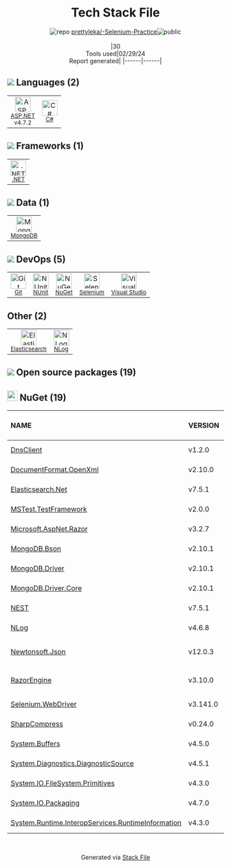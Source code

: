 <!--
&lt;--- Readme.md Snippet without images Start ---&gt;
## Tech Stack
prettyleka/-Selenium-Practice is built on the following main stack:

- [ASP.NET](https://www.asp.net/) – Languages
- [C#](http://csharp.net) – Languages
- [.NET](http://www.microsoft.com/net/) – Frameworks (Full Stack)
- [MongoDB](http://www.mongodb.com/) – Databases
- [NUnit](http://www.nunit.org/) – Testing Frameworks
- [Selenium](http://www.seleniumhq.org/) – Browser Testing
- [Visual Studio](http://msdn.microsoft.com/en-us/vstudio/aa718325.aspx) – Integrated Development Environment
- [Elasticsearch](https://www.elastic.co/products/elasticsearch) – Search as a Service

Full tech stack [here](/techstack.md)

&lt;--- Readme.md Snippet without images End ---&gt;

&lt;--- Readme.md Snippet with images Start ---&gt;
## Tech Stack
prettyleka/-Selenium-Practice is built on the following main stack:

- <img width='25' height='25' src='https://img.stackshare.io/service/6755/2c45151a4a11d3a3c8e71bb34dd069d6_400x400.png' alt='ASP.NET'/> [ASP.NET](https://www.asp.net/) – Languages
- <img width='25' height='25' src='https://img.stackshare.io/service/1015/1200px-C_Sharp_wordmark.svg.png' alt='C#'/> [C#](http://csharp.net) – Languages
- <img width='25' height='25' src='https://img.stackshare.io/service/1014/IoPy1dce_400x400.png' alt='.NET'/> [.NET](http://www.microsoft.com/net/) – Frameworks (Full Stack)
- <img width='25' height='25' src='https://img.stackshare.io/service/1030/leaf-360x360.png' alt='MongoDB'/> [MongoDB](http://www.mongodb.com/) – Databases
- <img width='25' height='25' src='https://img.stackshare.io/service/2371/jZ6MYx5Y_400x400.png' alt='NUnit'/> [NUnit](http://www.nunit.org/) – Testing Frameworks
- <img width='25' height='25' src='https://img.stackshare.io/service/1517/sbUizSli_400x400.jpg' alt='Selenium'/> [Selenium](http://www.seleniumhq.org/) – Browser Testing
- <img width='25' height='25' src='https://img.stackshare.io/service/1451/SR2hUhQN.png' alt='Visual Studio'/> [Visual Studio](http://msdn.microsoft.com/en-us/vstudio/aa718325.aspx) – Integrated Development Environment
- <img width='25' height='25' src='https://img.stackshare.io/service/841/Image_2019-05-20_at_4.58.04_PM.png' alt='Elasticsearch'/> [Elasticsearch](https://www.elastic.co/products/elasticsearch) – Search as a Service

Full tech stack [here](/techstack.md)

&lt;--- Readme.md Snippet with images End ---&gt;
-->
<div align="center">

# Tech Stack File
![](https://img.stackshare.io/repo.svg "repo") [prettyleka/-Selenium-Practice](https://github.com/prettyleka/-Selenium-Practice)![](https://img.stackshare.io/public_badge.svg "public")
<br/><br/>
|30<br/>Tools used|02/29/24 <br/>Report generated|
|------|------|
</div>

## <img src='https://img.stackshare.io/languages.svg'/> Languages (2)
<table><tr>
  <td align='center'>
  <img width='36' height='36' src='https://img.stackshare.io/service/6755/2c45151a4a11d3a3c8e71bb34dd069d6_400x400.png' alt='ASP.NET'>
  <br>
  <sub><a href="https://www.asp.net/">ASP.NET</a></sub>
  <br>
  <sub>v4.7.2</sub>
</td>

<td align='center'>
  <img width='36' height='36' src='https://img.stackshare.io/service/1015/1200px-C_Sharp_wordmark.svg.png' alt='C#'>
  <br>
  <sub><a href="http://csharp.net">C#</a></sub>
  <br>
  <sub></sub>
</td>

</tr>
</table>

## <img src='https://img.stackshare.io/frameworks.svg'/> Frameworks (1)
<table><tr>
  <td align='center'>
  <img width='36' height='36' src='https://img.stackshare.io/service/1014/IoPy1dce_400x400.png' alt='.NET'>
  <br>
  <sub><a href="http://www.microsoft.com/net/">.NET</a></sub>
  <br>
  <sub></sub>
</td>

</tr>
</table>

## <img src='https://img.stackshare.io/databases.svg'/> Data (1)
<table><tr>
  <td align='center'>
  <img width='36' height='36' src='https://img.stackshare.io/service/1030/leaf-360x360.png' alt='MongoDB'>
  <br>
  <sub><a href="http://www.mongodb.com/">MongoDB</a></sub>
  <br>
  <sub></sub>
</td>

</tr>
</table>

## <img src='https://img.stackshare.io/devops.svg'/> DevOps (5)
<table><tr>
  <td align='center'>
  <img width='36' height='36' src='https://img.stackshare.io/service/1046/git.png' alt='Git'>
  <br>
  <sub><a href="http://git-scm.com/">Git</a></sub>
  <br>
  <sub></sub>
</td>

<td align='center'>
  <img width='36' height='36' src='https://img.stackshare.io/service/2371/jZ6MYx5Y_400x400.png' alt='NUnit'>
  <br>
  <sub><a href="http://www.nunit.org/">NUnit</a></sub>
  <br>
  <sub></sub>
</td>

<td align='center'>
  <img width='36' height='36' src='https://img.stackshare.io/service/2637/6I3oEOP4_400x400.jpg' alt='NuGet'>
  <br>
  <sub><a href="https://www.nuget.org/">NuGet</a></sub>
  <br>
  <sub></sub>
</td>

<td align='center'>
  <img width='36' height='36' src='https://img.stackshare.io/service/1517/sbUizSli_400x400.jpg' alt='Selenium'>
  <br>
  <sub><a href="http://www.seleniumhq.org/">Selenium</a></sub>
  <br>
  <sub></sub>
</td>

<td align='center'>
  <img width='36' height='36' src='https://img.stackshare.io/service/1451/SR2hUhQN.png' alt='Visual Studio'>
  <br>
  <sub><a href="http://msdn.microsoft.com/en-us/vstudio/aa718325.aspx">Visual Studio</a></sub>
  <br>
  <sub></sub>
</td>

</tr>
</table>

## Other (2)
<table><tr>
  <td align='center'>
  <img width='36' height='36' src='https://img.stackshare.io/service/841/Image_2019-05-20_at_4.58.04_PM.png' alt='Elasticsearch'>
  <br>
  <sub><a href="https://www.elastic.co/products/elasticsearch">Elasticsearch</a></sub>
  <br>
  <sub></sub>
</td>

<td align='center'>
  <img width='36' height='36' src='https://img.stackshare.io/service/9672/nlog_logo_square_normal.png' alt='NLog'>
  <br>
  <sub><a href="https://nlog-project.org/">NLog</a></sub>
  <br>
  <sub></sub>
</td>

</tr>
</table>


## <img src='https://img.stackshare.io/group.svg' /> Open source packages (19)</h2>

## <img width='24' height='24' src='https://img.stackshare.io/service/2637/6I3oEOP4_400x400.jpg'/> NuGet (19)

|NAME|VERSION|LAST UPDATED|LAST UPDATED BY|LICENSE|VULNERABILITIES|
|:------|:------|:------|:------|:------|:------|
|[DnsClient](https://www.nuget.org/DnsClient)|v1.2.0|02/04/20|Valeria Basov |Apache-2.0|N/A|
|[DocumentFormat.OpenXml](https://www.nuget.org/DocumentFormat.OpenXml)|v2.10.0|02/04/20|Valeria Basov |MIT|N/A|
|[Elasticsearch.Net](https://www.nuget.org/Elasticsearch.Net)|v7.5.1|02/04/20|Valeria Basov |Apache-2.0|N/A|
|[MSTest.TestFramework](https://www.nuget.org/MSTest.TestFramework)|v2.0.0|02/04/20|Valeria Basov |MIT|N/A|
|[Microsoft.AspNet.Razor](https://www.nuget.org/Microsoft.AspNet.Razor)|v3.2.7|02/04/20|Valeria Basov |Apache-2.0|N/A|
|[MongoDB.Bson](https://www.nuget.org/MongoDB.Bson)|v2.10.1|02/04/20|Valeria Basov |N/A|N/A|
|[MongoDB.Driver](https://www.nuget.org/MongoDB.Driver)|v2.10.1|02/04/20|Valeria Basov |N/A|[CVE-2022-48282](https://github.com/advisories/GHSA-7j9m-j397-g4wx) (High)|
|[MongoDB.Driver.Core](https://www.nuget.org/MongoDB.Driver.Core)|v2.10.1|02/04/20|Valeria Basov |N/A|N/A|
|[NEST](https://www.nuget.org/NEST)|v7.5.1|02/04/20|Valeria Basov |Apache-2.0|N/A|
|[NLog](https://www.nuget.org/NLog)|v4.6.8|02/04/20|Valeria Basov |BSD-3-Clause|N/A|
|[Newtonsoft.Json](https://www.nuget.org/Newtonsoft.Json)|v12.0.3|02/04/20|Valeria Basov |MIT|[](https://github.com/advisories/GHSA-8rfx-6mr3-5jh3) (High)<br/>[CVE-2024-21907](https://github.com/advisories/GHSA-5crp-9r3c-p9vr) (High)|
|[RazorEngine](https://www.nuget.org/RazorEngine)|v3.10.0|02/04/20|Valeria Basov |Apache-2.0|[CVE-2021-46703](https://github.com/advisories/GHSA-ph3v-2hq5-5qfq) (Moderate)|
|[Selenium.WebDriver](https://www.nuget.org/Selenium.WebDriver)|v3.141.0|02/04/20|Valeria Basov |Apache-2.0|N/A|
|[SharpCompress](https://www.nuget.org/SharpCompress)|v0.24.0|02/04/20|Valeria Basov |MIT|N/A|
|[System.Buffers](https://www.nuget.org/System.Buffers)|v4.5.0|02/04/20|Valeria Basov |N/A|N/A|
|[System.Diagnostics.DiagnosticSource](https://www.nuget.org/System.Diagnostics.DiagnosticSource)|v4.5.1|02/04/20|Valeria Basov |MIT|N/A|
|[System.IO.FileSystem.Primitives](https://www.nuget.org/System.IO.FileSystem.Primitives)|v4.3.0|02/04/20|Valeria Basov |N/A|N/A|
|[System.IO.Packaging](https://www.nuget.org/System.IO.Packaging)|v4.7.0|02/04/20|Valeria Basov |MIT|N/A|
|[System.Runtime.InteropServices.RuntimeInformation](https://www.nuget.org/System.Runtime.InteropServices.RuntimeInformation)|v4.3.0|02/04/20|Valeria Basov |N/A|N/A|

<br/>
<div align='center'>

Generated via [Stack File](https://github.com/marketplace/stack-file)
